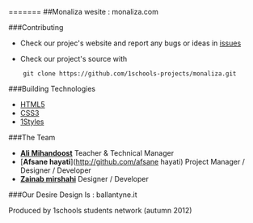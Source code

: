 

=======
##Monaliza wesite : monaliza.com




###Contributing

* Check our projec's website and report any bugs or ideas in [issues](https://github.com/1schools-projects/monaliza/issues)

* Check our project's source with
```
    git clone https://github.com/1schools-projects/monaliza.git
```


###Building Technologies
* [HTML5](http://ali.md/wiki/html5)
* [CSS3](http://ali.md/css3ref)
* [1Styles](http://ali.md/1styles)


###The Team
* [**Ali Mihandoost**](http://github.com/Alimd) Teacher  & Technical Manager
* [**Afsane hayati**](http://github.com/afsane hayati) Project Manager / Designer / Developer
* [**Zainab mirshahi**](https://github.com/mirshahi) Designer / Developer


###Our Desire Design Is : ballantyne.it


Produced by 1schools students network (autumn 2012)

